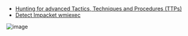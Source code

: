 * [Hunting for advanced Tactics, Techniques and Procedures (TTPs)](https://cyberpolygon.com/materials/hunting-for-advanced-tactics-techniques-and-procedures-ttps/)
* [Detect Impacket wmiexec](https://twitter.com/JohnLaTwC/status/1410671329104199681)

![image](https://user-images.githubusercontent.com/9626439/124276971-c7b94900-db44-11eb-9a86-62dd6d1a1755.png)
